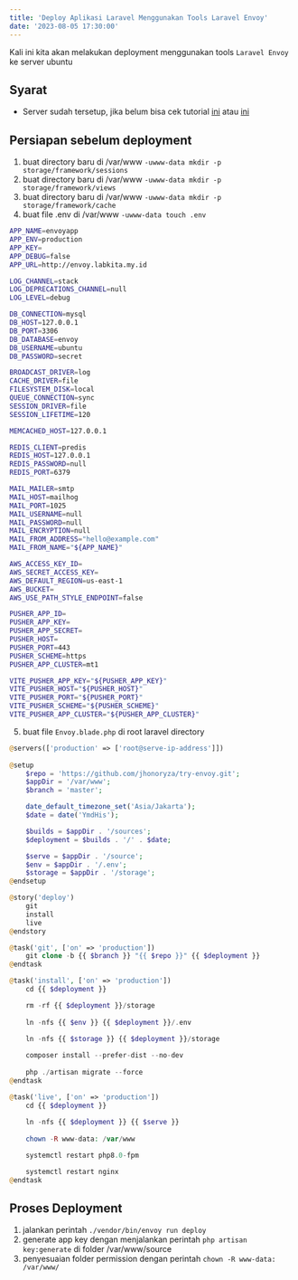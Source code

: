```yaml
---
title: 'Deploy Aplikasi Laravel Menggunakan Tools Laravel Envoy'
date: '2023-08-05 17:30:00'
---
```


Kali ini kita akan melakukan deployment menggunakan tools `Laravel Envoy` ke server ubuntu

## Syarat
- Server sudah tersetup, jika belum bisa cek tutorial [ini](./ansible-setup-ubuntu-20-04) atau [ini](./setup-ubuntu-20-04)

## Persiapan sebelum deployment
1. buat directory baru di /var/www `-uwww-data mkdir -p storage/framework/sessions`
2. buat directory baru di /var/www `-uwww-data mkdir -p storage/framework/views`
3. buat directory baru di /var/www `-uwww-data mkdir -p storage/framework/cache`
4. buat file .env di /var/www `-uwww-data touch .env`

```bash
APP_NAME=envoyapp
APP_ENV=production
APP_KEY=
APP_DEBUG=false
APP_URL=http://envoy.labkita.my.id

LOG_CHANNEL=stack
LOG_DEPRECATIONS_CHANNEL=null
LOG_LEVEL=debug

DB_CONNECTION=mysql
DB_HOST=127.0.0.1
DB_PORT=3306
DB_DATABASE=envoy
DB_USERNAME=ubuntu
DB_PASSWORD=secret

BROADCAST_DRIVER=log
CACHE_DRIVER=file
FILESYSTEM_DISK=local
QUEUE_CONNECTION=sync
SESSION_DRIVER=file
SESSION_LIFETIME=120

MEMCACHED_HOST=127.0.0.1

REDIS_CLIENT=predis
REDIS_HOST=127.0.0.1
REDIS_PASSWORD=null
REDIS_PORT=6379

MAIL_MAILER=smtp
MAIL_HOST=mailhog
MAIL_PORT=1025
MAIL_USERNAME=null
MAIL_PASSWORD=null
MAIL_ENCRYPTION=null
MAIL_FROM_ADDRESS="hello@example.com"
MAIL_FROM_NAME="${APP_NAME}"

AWS_ACCESS_KEY_ID=
AWS_SECRET_ACCESS_KEY=
AWS_DEFAULT_REGION=us-east-1
AWS_BUCKET=
AWS_USE_PATH_STYLE_ENDPOINT=false

PUSHER_APP_ID=
PUSHER_APP_KEY=
PUSHER_APP_SECRET=
PUSHER_HOST=
PUSHER_PORT=443
PUSHER_SCHEME=https
PUSHER_APP_CLUSTER=mt1

VITE_PUSHER_APP_KEY="${PUSHER_APP_KEY}"
VITE_PUSHER_HOST="${PUSHER_HOST}"
VITE_PUSHER_PORT="${PUSHER_PORT}"
VITE_PUSHER_SCHEME="${PUSHER_SCHEME}"
VITE_PUSHER_APP_CLUSTER="${PUSHER_APP_CLUSTER}"
```

5. buat file `Envoy.blade.php` di root laravel directory

```php
@servers(['production' => ['root@serve-ip-address']])
 
@setup
    $repo = 'https://github.com/jhonoryza/try-envoy.git';
    $appDir = '/var/www';
    $branch = 'master';

    date_default_timezone_set('Asia/Jakarta');
    $date = date('YmdHis');

    $builds = $appDir . '/sources';
    $deployment = $builds . '/' . $date;

    $serve = $appDir . '/source';
    $env = $appDir . '/.env';
    $storage = $appDir . '/storage';
@endsetup

@story('deploy')
    git
    install
    live
@endstory

@task('git', ['on' => 'production'])
    git clone -b {{ $branch }} "{{ $repo }}" {{ $deployment }}
@endtask

@task('install', ['on' => 'production'])
    cd {{ $deployment }}

    rm -rf {{ $deployment }}/storage
    
    ln -nfs {{ $env }} {{ $deployment }}/.env
    
    ln -nfs {{ $storage }} {{ $deployment }}/storage

    composer install --prefer-dist --no-dev
    
    php ./artisan migrate --force
@endtask

@task('live', ['on' => 'production'])
    cd {{ $deployment }}
    
    ln -nfs {{ $deployment }} {{ $serve }}
    
    chown -R www-data: /var/www

    systemctl restart php8.0-fpm

    systemctl restart nginx
@endtask
```

## Proses Deployment
1. jalankan perintah `./vendor/bin/envoy run deploy`
2. generate app key dengan menjalankan perintah `php artisan key:generate` di folder /var/www/source
3. penyesuaian folder permission dengan perintah `chown -R www-data: /var/www/`
